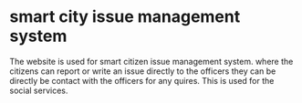 # smart city issue management system

The website is used for smart citizen issue management system. where the citizens can report or write an issue directly to the officers they can be directly be contact with the officers for any quires. This is used for the social services.
